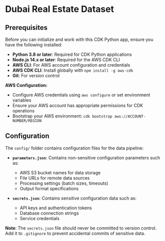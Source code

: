 
# Dubai Real Estate Dataset

## Prerequisites

Before you can initialize and work with this CDK Python app, ensure you have the following installed:

- **Python 3.8 or later**: Required for CDK Python applications
- **Node.js 14.x or later**: Required for the AWS CDK CLI
- **AWS CLI**: For AWS account configuration and credentials
- **AWS CDK CLI**: Install globally with `npm install -g aws-cdk`
- **Git**: For version control

**AWS Configuration:**
- Configure AWS credentials using `aws configure` or set environment variables
- Ensure your AWS account has appropriate permissions for CDK operations
- Bootstrap your AWS environment: `cdk bootstrap aws://ACCOUNT-NUMBER/REGION`

## Configuration

The `config/` folder contains configuration files for the data pipeline:

- **`parameters.json`**: Contains non-sensitive configuration parameters such as:
  - AWS S3 bucket names for data storage
  - File URLs for remote data sources
  - Processing settings (batch sizes, timeouts)
  - Output format specifications

- **`secrets.json`**: Contains sensitive configuration data such as:
  - API keys and authentication tokens
  - Database connection strings
  - Service credentials

**Note**: The `secrets.json` file should never be committed to version control. Add it to `.gitignore` to prevent accidental commits of sensitive data.

